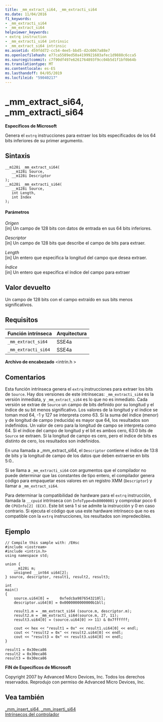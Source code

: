 ```yaml
---
title: _mm_extract_si64, _mm_extracti_si64
ms.date: 11/04/2016
f1_keywords:
- _mm_extracti_si64
- _mm_extract_si64
helpviewer_keywords:
- extrq instruction
- _mm_extracti_si64 intrinsic
- _mm_extract_si64 intrinsic
ms.assetid: 459fdd72-cc54-4ee5-bbd5-d2c6067a88e7
ms.openlocfilehash: e77ca5589ed50a4199921603afec1d9888c6cca5
ms.sourcegitcommit: c7f90df497e6261764893f9cc04b5d1f1bf0b64b
ms.translationtype: MT
ms.contentlocale: es-ES
ms.lasthandoff: 04/05/2019
ms.locfileid: "59040217"
---
```

# <a name="mmextractsi64-mmextractisi64"></a>_mm_extract_si64, _mm_extracti_si64

**Específicos de Microsoft**

Genera el `extrq` instrucciones para extraer los bits especificados de los 64 bits inferiores de su primer argumento.

## <a name="syntax"></a>Sintaxis

```
__m128i _mm_extract_si64(
   __m128i Source,
   __m128i Descriptor
);
__m128i _mm_extracti_si64(
   __m128i Source,
   int Length,
   int Index
);
```

#### <a name="parameters"></a>Parámetros

*Origen*<br/>
[in] Un campo de 128 bits con datos de entrada en sus 64 bits inferiores.

*Descriptor*<br/>
[in] Un campo de 128 bits que describe el campo de bits para extraer.

*Length*<br/>
[in] Un entero que especifica la longitud del campo que desea extraer.

*Índice*<br/>
[in] Un entero que especifica el índice del campo para extraer

## <a name="return-value"></a>Valor devuelto

Un campo de 128 bits con el campo extraído en sus bits menos significativos.

## <a name="requirements"></a>Requisitos

|Función intrínseca|Arquitectura|
|---------------|------------------|
|`_mm_extract_si64`|SSE4a|
|`_mm_extracti_si64`|SSE4a|

**Archivo de encabezado** \<intrin.h >

## <a name="remarks"></a>Comentarios

Esta función intrínseca genera el `extrq` instrucciones para extraer los bits de `Source`. Hay dos versiones de este intrínsecas: `_mm_extracti_si64` es la versión inmediata, y `_mm_extract_si64` es lo que no es inmediato.  Cada versión se extrae de `Source` un campo de bits definido por su longitud y el índice de su bit menos significativo. Los valores de la longitud y el índice se toman mod 64, -1 y 127 se interpreta como 63. Si la suma del índice (menor) y de longitud de campo (reducida) es mayor que 64, los resultados son indefinidos. Un valor de cero para la longitud de campo se interpreta como 64. Si el índice del campo de longitud y el bit es ambos cero, 63:0 bits de `Source` se extraen. Si la longitud de campo es cero, pero el índice de bits es distinto de cero, los resultados son indefinidos.

En una llamada a _mm_extract_si64, el `Descriptor` contiene el índice de 13:8 de bits y la longitud de campo de los datos que deben extraerse en bits 5:0..

Si se llama a `_mm_extracti_si64` con argumentos que el compilador no puede determinar que las constantes de tipo entero, el compilador genera código para empaquetar esos valores en un registro XMM (`Descriptor`) y llamar a `_mm_extract_si64`.

Para determinar la compatibilidad de hardware para el `extrq` instrucción, llamada la `__cpuid` intrínseca con `InfoType=0x80000001` y comprobar poco 6 de `CPUInfo[2] (ECX)`. Este bit será 1 si se admite la instrucción y 0 en caso contrario. Si ejecuta el código que usa este hardware intrínseco que no es compatible con la `extrq` instrucciones, los resultados son impredecibles.

## <a name="example"></a>Ejemplo

```
// Compile this sample with: /EHsc
#include <iostream>
#include <intrin.h>
using namespace std;

union {
    __m128i m;
    unsigned __int64 ui64[2];
} source, descriptor, result1, result2, result3;

int
main()
{
    source.ui64[0] =     0xfedcba9876543210ll;
    descriptor.ui64[0] = 0x0000000000000b1bll;

    result1.m = _mm_extract_si64 (source.m, descriptor.m);
    result2.m = _mm_extracti_si64(source.m, 27, 11);
    result3.ui64[0] = (source.ui64[0] >> 11) & 0x7ffffff;

    cout << hex << "result1 = 0x" << result1.ui64[0] << endl;
    cout << "result2 = 0x" << result2.ui64[0] << endl;
    cout << "result3 = 0x" << result3.ui64[0] << endl;
}
```

```Output
result1 = 0x30eca86
result2 = 0x30eca86
result3 = 0x30eca86
```

**FIN de Específicos de Microsoft**

Copyright 2007 by Advanced Micro Devices, Inc. Todos los derechos reservados. Reprodujo con permiso de Advanced Micro Devices, Inc.

## <a name="see-also"></a>Vea también

[_mm_insert_si64, _mm_inserti_si64](../intrinsics/mm-insert-si64-mm-inserti-si64.md)<br/>
[Intrínsecos del controlador](../intrinsics/compiler-intrinsics.md)